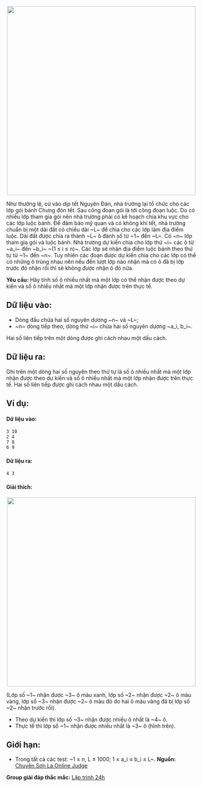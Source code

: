 <center><img src="/images/problems/375/CAKEBOILED.jpg" width=500px></center>

Như thường lệ, cứ vào dịp tết Nguyên Đán, nhà trường lại tổ chức cho các lớp gói bánh Chưng đón tết. Sau công đoạn gói là tới công đoạn luộc. Do có nhiều lớp tham gia gói nên nhà trường phải có kế hoạch chia khu vực cho các lớp luộc bánh. Để đảm bảo mỹ quan và có không khí tết, nhà trường chuẩn bị một dải đất có chiều dài ~L~ để chia cho các lớp làm địa điểm luộc. Dải đất được chia ra thành ~L~ ô đánh số từ ~1~ đến ~L~. Có ~n~ lớp tham gia gói và luộc bánh. Nhà trường dự kiến chia cho lớp thứ ~i~ các ô từ ~a_i~ đến ~b_i~ ~(1 ≤ i ≤ n)~. Các lớp sẽ nhận địa điểm luộc bánh theo thứ tự từ ~1~ đến ~n~. Tuy nhiên các đoạn được dự kiến chia cho các lớp có thể có những ô trùng nhau nên nếu đến lượt lớp nào nhận mà có ô đã bị lớp trước đó nhận rồi thì sẽ không được nhận ô đó nữa.

**Yêu cầu:** Hãy tính số ô nhiều nhất mà một lớp có thể nhận được theo dự kiến và số ô nhiều nhất mà một lớp nhận được trên thực tế.

## Dữ liệu vào:
- Dòng đầu chứa hai số nguyên dương ~n~ và ~L~;
- ~n~ dòng tiếp theo, dòng thứ ~i~ chứa hai số nguyên dương ~a_i, b_i~.

Hai số liên tiếp trên một dòng được ghi cách nhau một dấu cách.

## Dữ liệu ra:
Ghi trên một dòng hai số nguyên theo thứ tự là số ô nhiều nhất mà một lớp nhận được theo dự kiến và số ô nhiều nhất mà một lớp nhận được trên thực tế. Hai số liên tiếp được ghi cách nhau một dấu cách. 

## Ví dụ:
#### Dữ liệu vào:
```
3 10
2 4
7 8
6 9
```

#### Dữ liệu ra:
```
4 3
```

#### Giải thích:
<center><img src="/images/problems/375/CAKEBOILED.PNG" width=500px></center>

(Lớp số ~1~ nhận được ~3~ ô màu xanh, lớp số ~2~ nhận được ~2~ ô màu vàng, lớp số ~3~ nhận được ~2~ ô màu đỏ do hai ô màu vàng đã bị lớp số ~2~ nhận trước rồi).

- Theo dự kiến thì lớp số ~3~ nhận được nhiều ô nhất là ~4~ ô.
- Thực tế thì lớp số ~1~ nhận được nhiều nhất là ~3~ ô (hình trên).

## Giới hạn:
- Trong tất cả các test: ~1 ≤ n, L ≤ 1000; 1 ≤ a_i ≤ b_i ≤ L~.
**Nguồn:** [Chuyên Sơn La Online Judge](http://csloj.ddns.net/)

**Group giải đáp thắc mắc:** [Lập trình 24h](https://www.facebook.com/groups/1386904321519984)